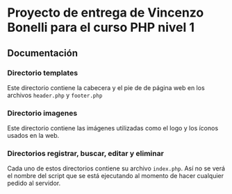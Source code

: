 # Proyecto de entrega de Vincenzo Bonelli para el curso PHP nivel 1

## Documentación

### Directorio templates

Este directorio contiene la cabecera y el pie de de página web en los archivos `header.php` y `footer.php`

### Directorio imagenes

Este directorio contiene las imágenes utilizadas como el logo y los íconos usados en la web.

### Directorios registrar, buscar, editar y eliminar

Cada uno de estos directorios contiene su archivo `index.php`. Así no se verá el nombre del script que se está ejecutando al momento de hacer cualquier pedido al servidor.
